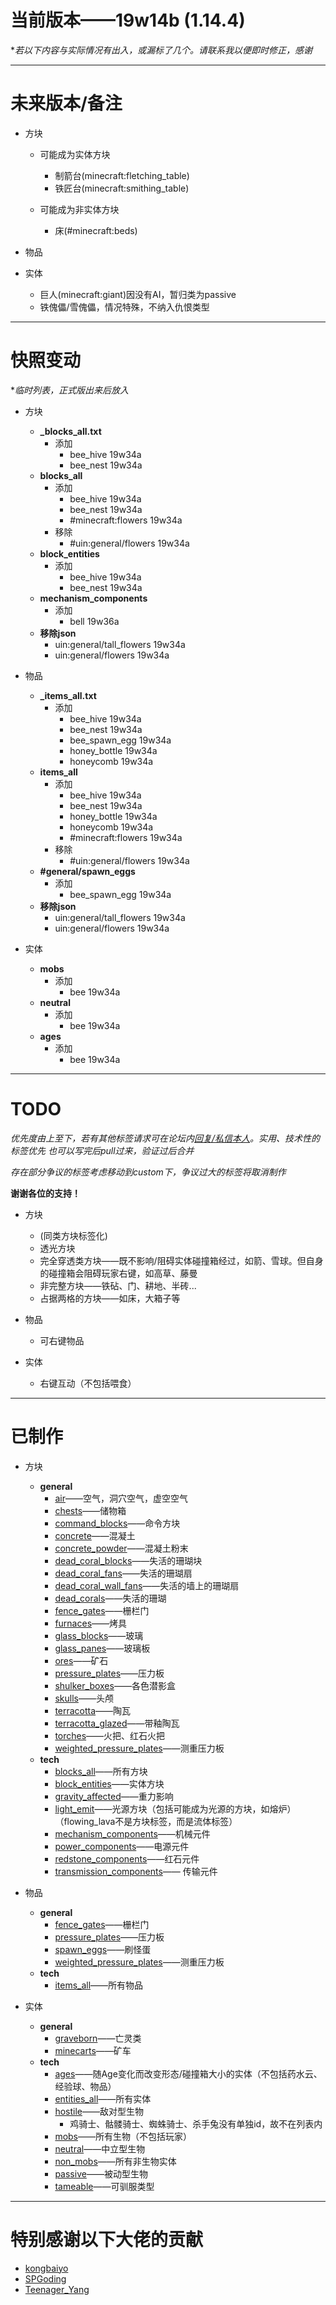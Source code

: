 # 当前版本——19w14b (1.14.4)
**若以下内容与实际情况有出入，或漏标了几个。请联系我以便即时修正，感谢*

***


# 未来版本/备注


- 方块
    - 可能成为实体方块
        - 制箭台(minecraft:fletching_table)
        - 铁匠台(minecraft:smithing_table)

    - 可能成为非实体方块
        - 床(#minecraft:beds)


- 物品


- 实体
	- 巨人(minecraft:giant)因没有AI，暂归类为passive
	- 铁傀儡/雪傀儡，情况特殊，不纳入仇恨类型


***


# 快照变动
**临时列表，正式版出来后放入*

- 方块
	- **_blocks_all.txt**
		- 添加
			- bee_hive	19w34a
			- bee_nest	19w34a
	- **blocks_all**
		- 添加
			- bee_hive	19w34a
			- bee_nest	19w34a
			- #minecraft:flowers	19w34a
		- 移除
			- #uin:general/flowers	19w34a
	- **block_entities**
		- 添加
			- bee_hive  19w34a
			- bee_nest  19w34a
	- **mechanism_components**
		- 添加
			- bell	19w36a
	- **移除json**
		- uin:general/tall_flowers	19w34a
		- uin:general/flowers	19w34a


- 物品
	- **_items_all.txt**
		- 添加
			- bee_hive	19w34a
			- bee_nest	19w34a
			- bee_spawn_egg	19w34a
			- honey_bottle	19w34a
			- honeycomb	19w34a
	- **items_all**
		- 添加
			- bee_hive	19w34a
			- bee_nest	19w34a
			- honey_bottle	19w34a
			- honeycomb	19w34a
			- #minecraft:flowers	19w34a
		- 移除
			- #uin:general/flowers	19w34a
	- **#general/spawn_eggs**
		- 添加
			- bee_spawn_egg	19w34a
	- **移除json**
		- uin:general/tall_flowers	19w34a
		- uin:general/flowers	19w34a


- 实体
	- **mobs**
		- 添加
			- bee	19w34a
	- **neutral**
		- 添加
			- bee	19w34a
	- **ages**
		- 添加
			- bee	19w34a


***


# TODO
*优先度由上至下，若有其他标签请求可在论坛内[回复/私信本人](https://www.mcbbs.net/?725858)。实用、技术性的标签优先
也可以写完后pull过来，验证过后合并*

*存在部分争议的标签考虑移动到custom下，争议过大的标签将取消制作*

**谢谢各位的支持！**


- 方块
	- (同类方块标签化)
	- 透光方块
	- 完全穿透类方块——既不影响/阻碍实体碰撞箱经过，如箭、雪球。但自身的碰撞箱会阻碍玩家右键，如高草、藤曼
	- 非完整方块——铁砧、门、耕地、半砖...
	- 占据两格的方块——如床，大箱子等


- 物品
	- 可右键物品


- 实体
	- 右键互动（不包括喂食）


***


# 已制作

- 方块
    - **general**
    	- [air](https://raw.githubusercontent.com/ououn/UIN/master/data/uin/tags/blocks/general/air.json)——空气，洞穴空气，虚空空气
        - [chests](https://raw.githubusercontent.com/ououn/UIN/master/data/uin/tags/blocks/general/chests.json)——储物箱
        - [command_blocks](https://raw.githubusercontent.com/ououn/UIN/master/data/uin/tags/blocks/general/command_blocks.json)——命令方块
        - [concrete](https://raw.githubusercontent.com/ououn/UIN/master/data/uin/tags/blocks/general/concrete.json)——混凝土
        - [concrete_powder](https://raw.githubusercontent.com/ououn/UIN/master/data/uin/tags/blocks/general/concrete_powder.json)——混凝土粉末
        - [dead_coral_blocks](https://raw.githubusercontent.com/ououn/UIN/master/data/uin/tags/blocks/general/dead_coral_blocks.json)——失活的珊瑚块
        - [dead_coral_fans](https://raw.githubusercontent.com/ououn/UIN/master/data/uin/tags/blocks/general/dead_coral_fans.json)——失活的珊瑚扇
        - [dead_coral_wall_fans](https://raw.githubusercontent.com/ououn/UIN/master/data/uin/tags/blocks/general/dead_coral_wall_fans.json)——失活的墙上的珊瑚扇
        - [dead_corals](https://raw.githubusercontent.com/ououn/UIN/master/data/uin/tags/blocks/general/dead_corals.json)——失活的珊瑚
        - [fence_gates](https://raw.githubusercontent.com/ououn/UIN/master/data/uin/tags/blocks/general/fence_gates.json)——栅栏门
        - [furnaces](https://raw.githubusercontent.com/ououn/UIN/master/data/uin/tags/blocks/general/furnaces.json)——烤具
        - [glass_blocks](https://raw.githubusercontent.com/ououn/UIN/master/data/uin/tags/blocks/general/glass_blocks.json)——玻璃
        - [glass_panes](https://raw.githubusercontent.com/ououn/UIN/master/data/uin/tags/blocks/general/glass_panes.json)——玻璃板
        - [ores](https://raw.githubusercontent.com/ououn/UIN/master/data/uin/tags/blocks/general/ores.json)——矿石
        - [pressure_plates](https://raw.githubusercontent.com/ououn/UIN/master/data/uin/tags/blocks/general/pressure_plates.json)——压力板
        - [shulker_boxes](https://raw.githubusercontent.com/ououn/UIN/master/data/uin/tags/blocks/general/shulker_boxes.json)——各色潜影盒
        - [skulls](https://raw.githubusercontent.com/ououn/UIN/master/data/uin/tags/blocks/general/skulls.json)——头颅
        - [terracotta](https://raw.githubusercontent.com/ououn/UIN/master/data/uin/tags/blocks/general/terracotta.json)——陶瓦
        - [terracotta_glazed](https://raw.githubusercontent.com/ououn/UIN/master/data/uin/tags/blocks/general/terracotta_glazed.json)——带釉陶瓦
        - [torches](https://raw.githubusercontent.com/ououn/UIN/master/data/uin/tags/blocks/general/torches.json)——火把、红石火把
        - [weighted_pressure_plates](https://raw.githubusercontent.com/ououn/UIN/master/data/uin/tags/blocks/general/weighted_pressure_plates.json)——测重压力板
    - **tech**
    	- [blocks_all](https://raw.githubusercontent.com/ououn/UIN/master/data/uin/tags/blocks/tech/blocks_all.json)——所有方块
        - [block_entities](https://raw.githubusercontent.com/ououn/UIN/master/data/uin/tags/blocks/tech/block_entities.json)——实体方块
        - [gravity_affected](https://raw.githubusercontent.com/ououn/UIN/master/data/uin/tags/blocks/tech/gravity_affected.json)——重力影响
        - [light_emit](https://raw.githubusercontent.com/ououn/UIN/master/data/uin/tags/blocks/tech/light_emit.json)——光源方块（包括可能成为光源的方块，如熔炉）（flowing_lava不是方块标签，而是流体标签）
        - [mechanism_components](https://raw.githubusercontent.com/ououn/UIN/master/data/uin/tags/blocks/tech/mechanism_components.json)——机械元件
        - [power_components](https://raw.githubusercontent.com/ououn/UIN/master/data/uin/tags/blocks/tech/power_components.json)——电源元件
        - [redstone_components](https://raw.githubusercontent.com/ououn/UIN/master/data/uin/tags/blocks/tech/redstone_components.json)——红石元件
        - [transmission_components](https://raw.githubusercontent.com/ououn/UIN/master/data/uin/tags/blocks/tech/transmission_components.json)——	传输元件


- 物品
	- **general**
		- [fence_gates](https://raw.githubusercontent.com/ououn/UIN/master/data/uin/tags/items/general/fence_gates.json)——栅栏门
		- [pressure_plates](https://raw.githubusercontent.com/ououn/UIN/master/data/uin/tags/items/general/pressure_plates.json)——压力板
		- [spawn_eggs](https://raw.githubusercontent.com/ououn/UIN/master/data/uin/tags/items/general/spawn_eggs.json)——刷怪蛋
		- [weighted_pressure_plates](https://raw.githubusercontent.com/ououn/UIN/master/data/uin/tags/items/general/weighted_pressure_plates.json)——测重压力板
	- **tech**
		- [items_all](https://raw.githubusercontent.com/ououn/UIN/master/data/uin/tags/items/tech/items_all.json)——所有物品


- 实体
	- **general**
		- [graveborn](https://raw.githubusercontent.com/ououn/UIN/master/data/uin/tags/entity_types/general/graveborn.json)——亡灵类
		- [minecarts](https://raw.githubusercontent.com/ououn/UIN/master/data/uin/tags/entity_types/general/minecarts.json)——矿车
	- **tech**
		- [ages](https://raw.githubusercontent.com/ououn/UIN/master/data/uin/tags/entity_types/tech/ages.json)——随Age变化而改变形态/碰撞箱大小的实体（不包括药水云、经验球、物品）
		- [entities_all](https://raw.githubusercontent.com/ououn/UIN/master/data/uin/tags/entity_types/tech/entities_all.json)——所有实体
		- [hostile](https://raw.githubusercontent.com/ououn/UIN/master/data/uin/tags/entity_types/tech/hostile.json)——敌对型生物
			- 鸡骑士、骷髅骑士、蜘蛛骑士、杀手兔没有单独id，故不在列表内
		- [mobs](https://raw.githubusercontent.com/ououn/UIN/master/data/uin/tags/entity_types/tech/mobs.json)——所有生物（不包括玩家）
		- [neutral](https://raw.githubusercontent.com/ououn/UIN/master/data/uin/tags/entity_types/tech/neutral.json)——中立型生物
		- [non_mobs](https://raw.githubusercontent.com/ououn/UIN/master/data/uin/tags/entity_types/tech/non_mobs.json)——所有非生物实体
		- [passive](https://raw.githubusercontent.com/ououn/UIN/master/data/uin/tags/entity_types/tech/passive.json)——被动型生物
		- [tameable](https://raw.githubusercontent.com/ououn/UIN/master/data/uin/tags/entity_types/tech/tameable.json)——可驯服类型



***
# 特别感谢以下大佬的贡献
- [kongbaiyo](https://www.mcbbs.net/?574210)
- [SPGoding](https://www.mcbbs.net/?2444378)
- [Teenager_Yang](https://www.mcbbs.net/?2337994)
